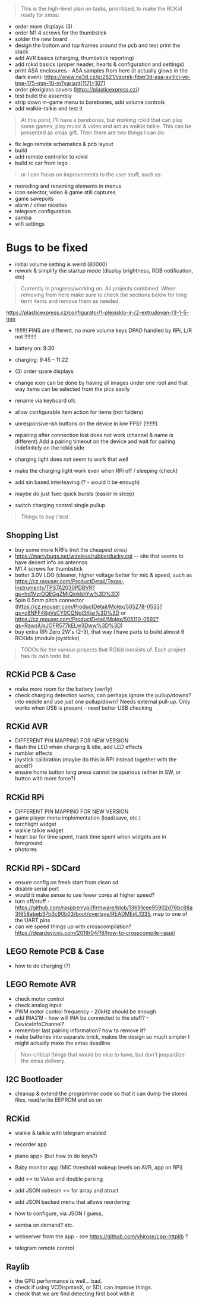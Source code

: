 > This is the high-level plan on tasks, prioritized, to make the RCKid ready for xmas:

- order more displays (3)
- order M1.4 screws for the thumbstick
- solder the new board
- design the bottom and top frames around the pcb and test print the stack
- add AVR basics (charging, thumbstick reporting)
- add rckid basics (proper header, hearts & configuration and settings)
- print ASA enclosures - ASA samples from here (it actually glows in the dark even): https://www.na3d.cz/p/2621/vzorek-fiber3d-asa-svitici-ve-tme-175-mm-10-m?variant[117]=1071
- order plexiglass covers (https://plasticexpress.cz/)
- test build the assembly
- strip down in-game menu to barebones, add volume controls
- add walkie-talkie and test it

> At this point, I'll have a barebones, but working rckid that can play some games, play music & video and act as walkie talkie. This can be presented as xmas gift. Then there are two things I can do:

- fix lego remote schematics & pcb layout
- build
- add remote controller to rckid
- build rc car from lego

> or I can focus on improvements to the user stuff, such as:

- reoreding and renaming elements in menus
- icon selector, video & game still captures
- game savepoits
- alarm / other niceties
- telegram configuration
- samba
- wifi settings

# Bugs to be fixed

- initial volume setting is weird (80000)
- rework & simplify the startup mode (display brightness, RGB notification, etc)

> Currently in progress/working on. All projects combined. When removing from here make sure to check the sections below for long term items and remove them as needed. 

https://plasticexpress.cz/configurator/1-plexisklo-ir-/2-extrudovan-/3-1-5-mm

- !!!!!!!! PINS are different, no more volume keys DPAD handled by RPi, L/R not !!!!!!!!

- battery on: 9:30
- charging: 9:45 - 11:22

- (3) order spare displays

- change icon can be done by having all images under one root and that way items can be selected from the pics easily
- rename via keyboard ofc

- allow configurable item action for items (not folders)
- unresponsive-ish buttons on the device in low FPS? (!!!!!!!)


- repairing after connection lost does not work (channel & name is different) Add a pairing timeout on the device and wait for pairing indefinitely on the rckid side

- charging light does not seem to work that well
- make the charging light work even when RPi off / sleeping (check)
- add sin based interleaving (? - would it be enough)
- maybe do just 1sec quick bursts (easier in sleep)
- switch charging control single pullup 

> Things to buy / test. 

## Shopping List

- buy some more NRFs (not the cheapest ones)
- https://martybugs.net/wireless/rubberducky.cgi -- site that seems to have decent info on antennas
- M1.4 screws for thumbstick
- better 3.0V LDO (cleaner, higher voltage better for mic & speed, such as https://cz.mouser.com/ProductDetail/Texas-Instruments/TPS7A2030PDBVR?qs=hd1VzrDQEGgZMtQinkbhYw%3D%3D)
- 5pin 0.5mm pitch connector (https://cz.mouser.com/ProductDetail/Molex/505278-0533?qs=c8NFF48pVsCY0CQNgl3Xjw%3D%3D or https://cz.mouser.com/ProductDetail/Molex/505110-0592?qs=RawsiUxJOFR577kELw3Dww%3D%3D)
- buy extra RPi Zero 2W's (2-3), that way I have parts to build almost 6 RCKids (modulo joysticks)

> TODOs for the various projects that RCkid consists of. Each project has its own todo list.

## RCKid PCB & Case

- make more room for the battery (verify)
- check charging detection works, can perhaps ignore the pullup/downs? into middle and use just one pullup/down? Needs external pull-up. Only works when USB is present - need better USB checking

## RCKid AVR

- DIFFERENT PIN MAPPING FOR NEW VERSION
- flash the LED when charging & idle, add LED effects
- rumbler effects
- joystick calibration (maybe do this in RPi instead together with the accel?) 
- ensure home button long press cannot be spurious (either in SW, or button with more force?)

## RCKid RPi

- DIFFERENT PIN MAPPING FOR NEW VERSION
- game player menu implementation (load/save, etc.)
- torchlight widget
- walkie talkie widget
- heart bar for time spent, track time spent when widgets are in foreground
- photores

## RCKid RPi - SDCard

- ensure config on fresh start from clean sd
- disable serial port
- would it make sense to use fewer cores at higher speed? 
- turn off/stuff - https://github.com/raspberrypi/firmware/blob/13691cee95902d76bc88a3f658abeb37b3c90b03/boot/overlays/README#L1335, map to one of the UART pins 
- can we speed things up with crosscompilation? https://deardevices.com/2019/04/18/how-to-crosscompile-raspi/

## LEGO Remote PCB & Case

- how to do charging (?)

## LEGO Remote AVR

- check motor control
- check analog input
- PWM motor control frequency - 20kHz should be enough
- add INA219 - how will INA be connected to the stuff? - DeviceInfoChannel? 
- remember last pairing information? how to remove it? 
- make batteries into separate brick, makes the design so much simpler I might actually make the xmas deadline

> Non-critical things that would be nice to have, but don't jeopardize the xmas delivery. 

## I2C Bootloader

- cleanup & extend the programmer code so that it can dump the stored files, read/write EEPROM and so on

## RCKid

- walkie & talkie with telegram enabled
- recorder app
- piano app> (but how to do keys?)
- Baby monitor app (MIC threshold wakeup levels on AVR, app on RPi)

- add == to Value and double parsing
- add JSON ostream << for array and struct
- add JSON backed menu that allows reordering
- how to configure, via JSON I guess,
- samba on demand? etc.
- webserver from the app - see https://github.com/yhirose/cpp-httplib ?
- telegram remote control 

## Raylib 

- the GPU performance is well... bad. 
- check if using VCDispmanX, or SDL can improve things. 
- check that we are find detecting first boot with it

